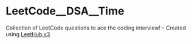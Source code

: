 # LeetCode__DSA__Time
Collection of LeetCode questions to ace the coding interview! - Created using [LeetHub v3](https://github.com/raphaelheinz/LeetHub-3.0)
